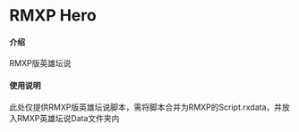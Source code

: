 # RMXP Hero

#### 介绍
RMXP版英雄坛说


#### 使用说明

此处仅提供RMXP版英雄坛说脚本，需将脚本合并为RMXP的Script.rxdata，并放入RMXP英雄坛说Data文件夹内
